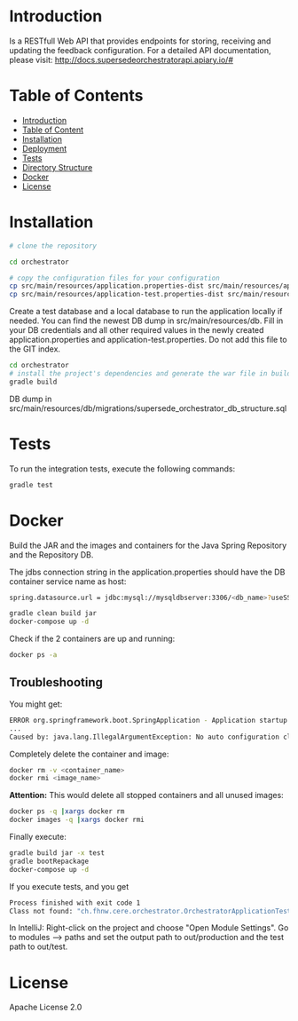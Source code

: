 
# Introduction

Is a RESTfull Web API that provides endpoints for storing, receiving and updating the feedback configuration.
For a detailed API documentation, please visit: http://docs.supersedeorchestratorapi.apiary.io/#

# Table of Contents

- [Introduction](#introduction)
- [Table of Content](#table-of-content)
- [Installation](#installation)
- [Deployment](#deployment)
- [Tests](#tests)
- [Directory Structure](#directory-structure)
- [Docker](#docker)
- [License](#license)

# Installation

```bash
# clone the repository

cd orchestrator

# copy the configuration files for your configuration
cp src/main/resources/application.properties-dist src/main/resources/application.properties
cp src/main/resources/application-test.properties-dist src/main/resources/application-test.properties
```

Create a test database and a local database to run the application locally if needed. You can find the newest DB dump in src/main/resources/db. Fill in your DB credentials and all other required values in the newly created application.properties and application-test.properties. Do not add this file to the GIT index.

```bash
cd orchestrator
# install the project's dependencies and generate the war file in build/libs/
gradle build
```

DB dump in src/main/resources/db/migrations/supersede_orchestrator_db_structure.sql 

# Tests

To run the integration tests, execute the following commands:

```bash
gradle test
```

# Docker

Build the JAR and the images and containers for the Java Spring Repository and the Repository DB. 

The jdbs connection string in the application.properties should have the DB container service name as host:

```bash
spring.datasource.url = jdbc:mysql://mysqldbserver:3306/<db_name>?useSSL=false
```

```bash
gradle clean build jar
docker-compose up -d
```

Check if the 2 containers are up and running:
 
```bash
docker ps -a  
```

## Troubleshooting

You might get: 
```bash
ERROR org.springframework.boot.SpringApplication - Application startup failed
...
Caused by: java.lang.IllegalArgumentException: No auto configuration classes found in META-INF/spring.factories. If you are using a custom packaging, make sure that file is correct.
```

Completely delete the container and image: 
```bash
docker rm -v <container_name>
docker rmi <image_name>
```

**Attention:** This would delete all stopped containers and all unused images:
```bash
docker ps -q |xargs docker rm
docker images -q |xargs docker rmi
```

Finally execute:
```bash
gradle build jar -x test
gradle bootRepackage
docker-compose up -d 
```

If you execute tests, and you get 
```bash
Process finished with exit code 1
Class not found: "ch.fhnw.cere.orchestrator.OrchestratorApplicationTests"Empty test suite.
```

In IntelliJ: Right-click on the project and choose "Open Module Settings". Go to modules --> paths and set the output path to out/production and the test path to out/test. 


# License

Apache License 2.0